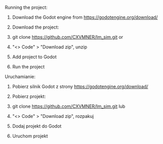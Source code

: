 Running the project:

1. Download the Godot engine from https://godotengine.org/download/

1. Download the project:

1. git clone https://github.com/CXVMNER/Im_sim.git or

1. "<> Code" > "Download zip", unzip

1. Add project to Godot

1. Run the project



Uruchamianie:

1. Pobierz silnik Godot z strony https://godotengine.org/download/

1. Pobierz projekt:

1. git clone https://github.com/CXVMNER/Im_sim.git lub

1. "<> Code" > "Download zip", rozpakuj

1. Dodaj projekt do Godot

1. Uruchom projekt
